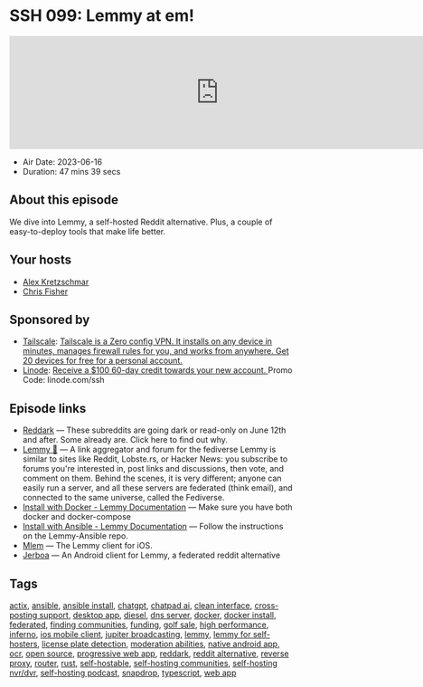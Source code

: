 # SSH 099: Lemmy at em!

<iframe src="https://player.fireside.fm/v2/dUlrHQih+3Y00cArI?theme=dark" width="740" height="200" frameborder="0" scrolling="no"></iframe>

* Air Date: 2023-06-16
* Duration: 47 mins 39 secs

## About this episode

We dive into Lemmy, a self-hosted Reddit alternative. Plus, a couple of easy-to-deploy tools that make life better.

## Your hosts
* [Alex Kretzschmar](https://selfhosted.show/hosts/alexktz)
* [Chris Fisher](https://selfhosted.show/hosts/chrislas)

## Sponsored by

  * [Tailscale](http://tailscale.com/selfhosted): [Tailscale is a Zero config VPN. It installs on any device in minutes, manages firewall rules for you, and works from anywhere. Get 20 devices for free for a personal account. ](http://tailscale.com/selfhosted)
  * [Linode](https://linode.com/ssh): [Receive a $100 60-day credit towards your new account. ](https://linode.com/ssh) Promo Code: linode.com/ssh



## Episode links

  * [Reddark](https://reddark.untone.uk/ "Reddark") — These subreddits are going dark or read-only on June 12th and after. Some already are. Click here to find out why.
  * [Lemmy 🐀](https://github.com/LemmyNet/lemmy "Lemmy 🐀") — A link aggregator and forum for the fediverse Lemmy is similar to sites like Reddit, Lobste.rs, or Hacker News: you subscribe to forums you're interested in, post links and discussions, then vote, and comment on them. Behind the scenes, it is very different; anyone can easily run a server, and all these servers are federated (think email), and connected to the same universe, called the Fediverse.
  * [Install with Docker - Lemmy Documentation](https://join-lemmy.org/docs/en/administration/install_docker.html "Install with Docker - Lemmy Documentation") — Make sure you have both docker and docker-compose
  * [Install with Ansible - Lemmy Documentation](https://join-lemmy.org/docs/en/administration/install_ansible.html "Install with Ansible - Lemmy Documentation") — Follow the instructions on the Lemmy-Ansible repo.
  * [Mlem](https://github.com/buresdv/Mlem "Mlem") — The Lemmy client for iOS.
  * [Jerboa](https://github.com/dessalines/jerboa "Jerboa") — An Android client for Lemmy, a federated reddit alternative 



## Tags

[actix](https://selfhosted.show/tags/actix), [ansible](https://selfhosted.show/tags/ansible), [ansible install](https://selfhosted.show/tags/ansible%20install), [chatgpt](https://selfhosted.show/tags/chatgpt), [chatpad ai](https://selfhosted.show/tags/chatpad%20ai), [clean interface](https://selfhosted.show/tags/clean%20interface), [cross-posting support](https://selfhosted.show/tags/cross-posting%20support), [desktop app](https://selfhosted.show/tags/desktop%20app), [diesel](https://selfhosted.show/tags/diesel), [dns server](https://selfhosted.show/tags/dns%20server), [docker](https://selfhosted.show/tags/docker), [docker install](https://selfhosted.show/tags/docker%20install), [federated](https://selfhosted.show/tags/federated), [finding communities](https://selfhosted.show/tags/finding%20communities), [funding](https://selfhosted.show/tags/funding), [golf sale](https://selfhosted.show/tags/golf%20sale), [high performance](https://selfhosted.show/tags/high%20performance), [inferno](https://selfhosted.show/tags/inferno), [ios mobile client](https://selfhosted.show/tags/ios%20mobile%20client), [jupiter broadcasting](https://selfhosted.show/tags/jupiter%20broadcasting), [lemmy](https://selfhosted.show/tags/lemmy), [lemmy for self-hosters](https://selfhosted.show/tags/lemmy%20for%20self-hosters), [license plate detection](https://selfhosted.show/tags/license%20plate%20detection), [moderation abilities](https://selfhosted.show/tags/moderation%20abilities), [native android app](https://selfhosted.show/tags/native%20android%20app), [ocr](https://selfhosted.show/tags/ocr), [open source](https://selfhosted.show/tags/open%20source), [progressive web app](https://selfhosted.show/tags/progressive%20web%20app), [reddark](https://selfhosted.show/tags/reddark), [reddit alternative](https://selfhosted.show/tags/reddit%20alternative), [reverse proxy](https://selfhosted.show/tags/reverse%20proxy), [router](https://selfhosted.show/tags/router), [rust](https://selfhosted.show/tags/rust), [self-hostable](https://selfhosted.show/tags/self-hostable), [self-hosting communities](https://selfhosted.show/tags/self-hosting%20communities), [self-hosting nvr/dvr](https://selfhosted.show/tags/self-hosting%20nvr%2Fdvr), [self-hosting podcast](https://selfhosted.show/tags/self-hosting%20podcast), [snapdrop](https://selfhosted.show/tags/snapdrop), [typescript](https://selfhosted.show/tags/typescript), [web app](https://selfhosted.show/tags/web%20app)